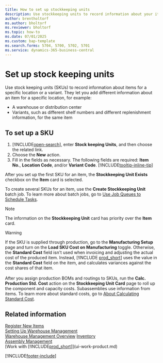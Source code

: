```yaml
---
title: How to set up stockkeeping units
description: Use stockkeeping units to record information about your items for a specific location or a specific variant.
author: brentholtorf
ms.author: bholtorf
ms.reviewer: bholtorf
ms.topic: how-to
ms.date: 07/01/2025
ms.custom: bap-template
ms.search.forms: 5704, 5700, 5702, 5701
ms.service: dynamics-365-business-central
---
```


# Set up stock keeping units

Use stock keeping units (SKUs) to record information about items for a specific location or a variant. They let you add different information about an item for a specific location, for example:

* A warehouse or distribution center
* Variants, such as different shelf numbers and different replenishment information, for the same item  

## To set up a SKU  

1. [!INCLUDE[open-search](includes/open-search.md)], enter **Stock keeping Units**, and then choose the related link.  
2. Choose the **New** action.  
3. Fill in the fields as necessary. The following fields are required: **Item No.**, **Location Code**, and/or **Variant Code**. [!INCLUDE[tooltip-inline-tip](includes/tooltip-inline-tip_md.md)]  

After you set up the first SKU for an item, the **Stockkeeping Unit Exists** checkbox on the **Item** card is selected.  

To create several SKUs for an item, use the **Create Stockkeeping Unit** batch job. To learn more about batch jobs, go to [Use Job Queues to Schedule Tasks](admin-job-queues-schedule-tasks.md).  

> [!NOTE]  
> The information on the **Stockkeeping Unit** card has priority over the **Item** card.

> [!Warning]
> If the SKU is supplied through production, go to the **Manufacturing Setup** page and turn on the **Load SKU Cost on Manufacturing** toggle. Otherwise, the **Standard Cost** field isn't used when invoicing and adjusting the actual cost of the produced item. Instead, [!INCLUDE [prod_short](includes/prod_short.md)] uses the value in the **Standard Cost** field on the item, and calculates variances against the cost shares of that item.<br><br>
> After you assign production BOMs and routings to SKUs, run the **Calc. Production Std. Cost** action on the **Stockkeeping Unit Card** page to roll up the component and capacity costs. Subassemblies use information from items. To learn more about standard costs, go to [About Calculating Standard Cost](finance-about-calculating-standard-cost.md).

## Related information

[Register New Items](inventory-how-register-new-items.md)  
[Setting Up Warehouse Management](warehouse-setup-warehouse.md)  
[Warehouse Management Overview](design-details-warehouse-management.md)
[Inventory](inventory-manage-inventory.md)  
[Assembly Management](assembly-assemble-items.md)    
[Work with [!INCLUDE[prod_short](includes/prod_short.md)]](ui-work-product.md)  

[!INCLUDE[footer-include](includes/footer-banner.md)]

